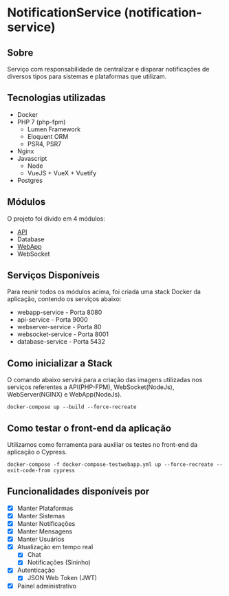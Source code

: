 # NotificationService (notification-service)

## Sobre

Serviço com responsabilidade de centralizar e disparar notificações de diversos tipos para sistemas e plataformas que utilizam.

## Tecnologias utilizadas

- Docker
- PHP 7 (php-fpm)
  - Lumen Framework
  - Eloquent ORM
  - PSR4, PSR7
- Nginx
- Javascript
  - Node
  - VueJS + VueX + Vuetify
- Postgres

## Módulos

O projeto foi divido em 4 módulos:

- [API](./api)
- Database
- [WebApp](./webapp/public/README.md)
- WebSocket

## Serviços Disponíveis

Para reunir todos os módulos acima, foi criada uma stack Docker da aplicação, contendo os serviços abaixo:

- webapp-service - Porta 8080
- api-service - Porta 9000
- webserver-service - Porta 80
- websocket-service - Porta 8001
- database-service - Porta 5432

## Como inicializar a Stack

O comando abaixo servirá para a criação das imagens utilizadas nos serviços referentes a API(PHP-FPM), WebSocket(NodeJs), WebServer(NGINX) e WebApp(NodeJs).

```console
docker-compose up --build --force-recreate
```

## Como testar o front-end da aplicação

Utilizamos como ferramenta para auxiliar os testes no front-end da aplicação o Cypress.

```console
docker-compose -f docker-compose-testwebapp.yml up --force-recreate --exit-code-from cypress
```

## Funcionalidades disponíveis por
  
- [x] Manter Plataformas
- [x] Manter Sistemas
- [x] Manter Notificações
- [x] Manter Mensagens
- [x] Manter Usuários
- [x] Atualização em tempo real
  - [x] Chat
  - [x] Notificações (Sininho)
- [x] Autenticação
  - [x] JSON Web Token (JWT)
- [x] Painel administrativo
